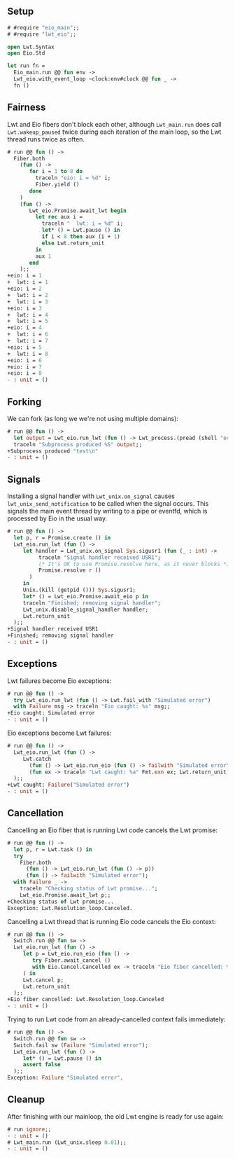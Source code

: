 ## Setup

```ocaml
# #require "eio_main";;
# #require "lwt_eio";;
```

```ocaml
open Lwt.Syntax
open Eio.Std

let run fn =
  Eio_main.run @@ fun env ->
  Lwt_eio.with_event_loop ~clock:env#clock @@ fun _ ->
  fn ()
```

## Fairness

Lwt and Eio fibers don't block each other, although `Lwt_main.run` does call `Lwt.wakeup_paused` twice
during each iteration of the main loop, so the Lwt thread runs twice as often.

```ocaml
# run @@ fun () ->
  Fiber.both
    (fun () ->
       for i = 1 to 8 do
         traceln "eio: i = %d" i;
         Fiber.yield ()
       done
    )
    (fun () ->
       Lwt_eio.Promise.await_lwt begin
         let rec aux i =
           traceln "  lwt: i = %d" i;
           let* () = Lwt.pause () in
           if i < 8 then aux (i + 1)
           else Lwt.return_unit
         in
         aux 1
       end
    );;
+eio: i = 1
+  lwt: i = 1
+eio: i = 2
+  lwt: i = 2
+  lwt: i = 3
+eio: i = 3
+  lwt: i = 4
+  lwt: i = 5
+eio: i = 4
+  lwt: i = 6
+  lwt: i = 7
+eio: i = 5
+  lwt: i = 8
+eio: i = 6
+eio: i = 7
+eio: i = 8
- : unit = ()
```

## Forking

We can fork (as long we we're not using multiple domains):

```ocaml
# run @@ fun () ->
  let output = Lwt_eio.run_lwt (fun () -> Lwt_process.(pread (shell "echo test"))) in
  traceln "Subprocess produced %S" output;;
+Subprocess produced "test\n"
- : unit = ()
```

## Signals

Installing a signal handler with `Lwt_unix.on_signal` causes `lwt_unix_send_notification` to be called when the signal occurs. This signals the main event thread by writing to a pipe or eventfd, which is processed by Eio in the usual way.

```ocaml
# run @@ fun () ->
  let p, r = Promise.create () in
  Lwt_eio.run_lwt (fun () ->
     let handler = Lwt_unix.on_signal Sys.sigusr1 (fun (_ : int) ->
          traceln "Signal handler received USR1";
          (* It's OK to use Promise.resolve here, as it never blocks *)
          Promise.resolve r ()
       )
     in
     Unix.(kill (getpid ())) Sys.sigusr1;
     let* () = Lwt_eio.Promise.await_eio p in
     traceln "Finished; removing signal handler";
     Lwt_unix.disable_signal_handler handler;
     Lwt.return_unit
  );;
+Signal handler received USR1
+Finished; removing signal handler
- : unit = ()
```

## Exceptions

Lwt failures become Eio exceptions:

```ocaml
# run @@ fun () ->
  try Lwt_eio.run_lwt (fun () -> Lwt.fail_with "Simulated error")
  with Failure msg -> traceln "Eio caught: %s" msg;;
+Eio caught: Simulated error
- : unit = ()
```

Eio exceptions become Lwt failures:

```ocaml
# run @@ fun () ->
  Lwt_eio.run_lwt (fun () ->
     Lwt.catch
       (fun () -> Lwt_eio.run_eio (fun () -> failwith "Simulated error"))
       (fun ex -> traceln "Lwt caught: %a" Fmt.exn ex; Lwt.return_unit)
  );;
+Lwt caught: Failure("Simulated error")
- : unit = ()
```

## Cancellation

Cancelling an Eio fiber that is running Lwt code cancels the Lwt promise:

```ocaml
# run @@ fun () ->
  let p, r = Lwt.task () in
  try
    Fiber.both
      (fun () -> Lwt_eio.run_lwt (fun () -> p))
      (fun () -> failwith "Simulated error");
  with Failure _ ->
    traceln "Checking status of Lwt promise...";
    Lwt_eio.Promise.await_lwt p;;
+Checking status of Lwt promise...
Exception: Lwt.Resolution_loop.Canceled.
```

Cancelling a Lwt thread that is running Eio code cancels the Eio context:

```ocaml
# run @@ fun () ->
  Switch.run @@ fun sw ->
  Lwt_eio.run_lwt (fun () ->
     let p = Lwt_eio.run_eio (fun () ->
        try Fiber.await_cancel ()
        with Eio.Cancel.Cancelled ex -> traceln "Eio fiber cancelled: %a" Fmt.exn ex
     ) in
     Lwt.cancel p;
     Lwt.return_unit
  );;
+Eio fiber cancelled: Lwt.Resolution_loop.Canceled
- : unit = ()
```

Trying to run Lwt code from an already-cancelled context fails immediately:

```ocaml
# run @@ fun () ->
  Switch.run @@ fun sw ->
  Switch.fail sw (Failure "Simulated error");
  Lwt_eio.run_lwt (fun () ->
     let* () = Lwt.pause () in
     assert false
  );;
Exception: Failure "Simulated error".
```

## Cleanup

After finishing with our mainloop, the old Lwt engine is ready for use again:

```ocaml
# run ignore;;
- : unit = ()
# Lwt_main.run (Lwt_unix.sleep 0.01);;
- : unit = ()
```
